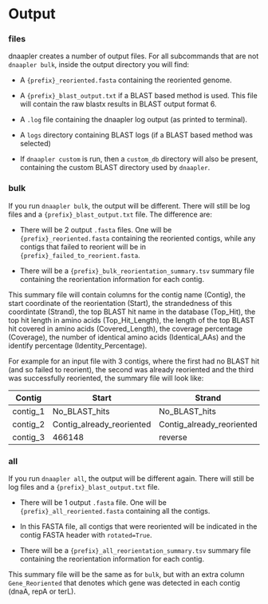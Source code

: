 # Output

### files

dnaapler creates a number of output files. For all subcommands that are not `dnaapler bulk`, inside the output directory you will find:

* A `{prefix}_reoriented.fasta` containing the reoriented genome.

* A `{prefix}_blast_output.txt` if a BLAST based method is used. This file will contain the raw blastx results in BLAST output format 6.

* A `.log` file containing the dnaapler log output (as printed to terminal).

* A  `logs` directory containing BLAST logs (if a BLAST based method was selected)

* If `dnaapler custom` is run, then a `custom_db` directory will also be present, containing the custom BLAST directory used by `dnaapler`.

### bulk

If you run `dnaapler bulk`, the output will be different. There will still be log files and a `{prefix}_blast_output.txt` file. The difference are:

* There will be 2 output `.fasta` files. One will be `{prefix}_reoriented.fasta` containing the reoriented contigs, while any contigs that failed to reorient will be in `{prefix}_failed_to_reorient.fasta`.

* There will be a `{prefix}_bulk_reorientation_summary.tsv` summary file containing the reorientation information for each contig. 

This summary file will contain columns for the contig name (Contig), the start coordinate of the reorientation (Start), the strandedness of this coordintate (Strand), the top BLAST hit name in the database (Top_Hit), the top hit length in amino acids (Top_Hit_Length), the length of the top BLAST hit covered in amino acids (Covered_Length), the coverage percentage (Coverage), the number of identical amino acids (Identical_AAs) and the identify percentage (Identity_Percentage).

For example for an input file with 3 contigs, where the first had no BLAST hit (and so failed to reorient), the second was already reoriented and the third was successfully reoriented, the summary file will look like:

| **Contig** | **Start**                 | **Strand**                | **Top_Hit**               | **Top_Hit_Length**        | **Covered_Length**        | **Coverage**              | **Identical_AAs**         | **Identity_Percentage**       |
|------------|---------------------------|---------------------------|---------------------------|---------------------------|---------------------------|---------------------------|---------------------------|---------------------------|
| contig_1    | No_BLAST_hits             | No_BLAST_hits             | No_BLAST_hits             | No_BLAST_hits             | No_BLAST_hits             | No_BLAST_hits             | No_BLAST_hits             | No_BLAST_hits             |
| contig_2       | Contig_already_reoriented | Contig_already_reoriented | Contig_already_reoriented | Contig_already_reoriented | Contig_already_reoriented | Contig_already_reoriented | Contig_already_reoriented | Contig_already_reoriented |
| contig_3     | 466148                    | reverse                   | sp\|Q6GD89\|DNAA_STAAS    | 453                       | 453                       | 100                       | 453                       | 100                       |

### all

If you run `dnaapler all`, the output will be different again. There will still be log files and a `{prefix}_blast_output.txt` file. 

* There will be 1 output `.fasta` file. One will be `{prefix}_all_reoriented.fasta` containing all the contigs.
  
* In this FASTA file, all  contigs that were reoriented will be indicated in the contig FASTA header with `rotated=True`.

* There will be a `{prefix}_all_reorientation_summary.tsv` summary file containing the reorientation information for each contig. 

This summary file will be the same as for `bulk`, but with an extra column `Gene_Reoriented` that denotes which gene was detected in each contig (dnaA, repA or terL).

